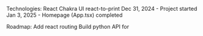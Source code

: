 Technologies:
React
Chakra UI
react-to-print
Dec 31, 2024 - Project started
Jan 3, 2025 - Homepage (App.tsx) completed

Roadmap:
Add react routing
Build python API for 